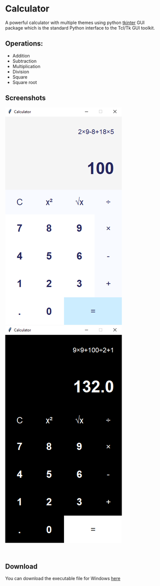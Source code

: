# Calculator
A powerful calculator with multiple themes using python [tkinter](https://docs.python.org/3/library/tkinter.html) GUI package which is the standard Python interface to the Tcl/Tk GUI toolkit.

## Operations:
- Addition 
- Subtraction
- Multiplication
- Division
- Square 
- Square root

## Screenshots
![Light Theme](./images/light_screenshot.png)
![Dark Theme](./images/dark_screenshot.png)

<br>

## Download
You can download the executable file for Windows [here](https://drive.google.com/file/d/1AX9UF7FtjNMyOPAA3I9fl52cLbhOy1t7/view?usp=sharing)


